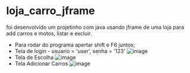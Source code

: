 # loja_carro_jframe
foi desenvolvido um projetinho com java usando jframe de uma loja para add carros e motos, listar e excluir.
- Para rodar do programa apertar shift e F6 juntos;
- Tela de login  - usuario = 'user', senha = '123'
![image](https://github.com/raa-russo/loja_carro_jframe/assets/101585738/9ed0ba4f-2231-4a32-8f96-f404b6f26ba2)
- Tela de Escolha
![image](https://github.com/raa-russo/loja_carro_jframe/assets/101585738/5d0b6f05-d1f7-4c69-b45e-69c47155e88a)
- Tela Adicionar Carros
  ![image](https://github.com/raa-russo/loja_carro_jframe/assets/101585738/230f9776-0762-4b48-b568-f98ccaa200fe)



